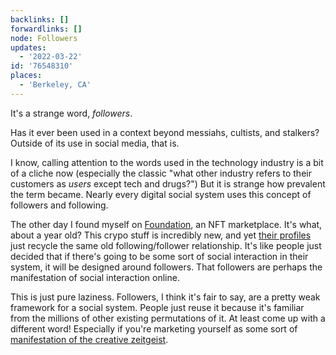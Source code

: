 ```yaml
---
backlinks: []
forwardlinks: []
node: Followers
updates:
  - '2022-03-22'
id: '76548310'
places:
  - 'Berkeley, CA'
---
```

It's a strange word, *followers*. 

Has it ever been used in a context beyond messiahs, cultists, and stalkers? Outside of its use in social media, that is. 

I know, calling attention to the words used in the technology industry is a bit of a cliche now (especially the classic "what other industry refers to their customers as *users* except tech and drugs?") But it is strange how prevalent the term became. Nearly every digital social system uses this concept of followers and following. 

The other day I found myself on [Foundation](https://foundation.app), an NFT marketplace. It's what, about a year old? This crypo stuff is incredibly new, and yet [their profiles](https://foundation.app/@CryptoGeometry) just recycle the same old following/follower relationship. It's like people just decided that if there's going to be some sort of social interaction in their system, it will be designed around followers. That followers are perhaps the manifestation of social interaction online. 

This is just pure laziness. Followers, I think it's fair to say, are a pretty weak framework for a social system. People just reuse it because it's familiar from the millions of other existing permutations of it. At least come up with a different word! Especially if you're marketing yourself as some sort of [manifestation of the creative zeitgeist](https://foundation.app/about). 


